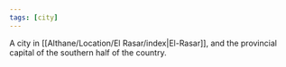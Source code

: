```yaml
---
tags: [city]
---
```


A city in [[Althane/Location/El Rasar/index|El-Rasar]], and the provincial capital of the southern half of the country.
